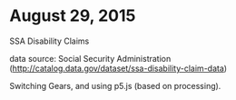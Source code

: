 # August 29, 2015

SSA Disability Claims 

data source: Social Security Administration
(http://catalog.data.gov/dataset/ssa-disability-claim-data)

Switching Gears, and using p5.js (based on processing).


